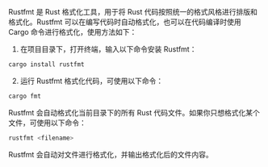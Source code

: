 Rustfmt 是 Rust 格式化工具，用于将 Rust 代码按照统一的格式风格进行排版和格式化。Rustfmt 可以在编写代码时自动格式化，也可以在代码编译时使用 Cargo 命令进行格式化，使用方法如下：

1. 在项目目录下，打开终端，输入以下命令安装 Rustfmt：

```sh
cargo install rustfmt
```

2. 运行 Rustfmt 格式化代码，可使用以下命令：

```sh
cargo fmt
```

Rustfmt 会自动格式化当前目录下的所有 Rust 代码文件。如果你只想格式化某个文件，可使用以下命令：

```sh
rustfmt <filename>
```

Rustfmt 会自动对文件进行格式化，并输出格式化后的文件内容。

